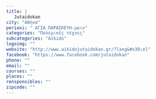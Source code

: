 ```yaml
---
title: |
   Jutaidokan
city: "Αθήνα"
perioxi: " ΑΓΙΑ ΠΑΡΑΣΚΕΥΗ-μαιν"
categories: "Πολεμικές τέχνες"
subcategories: "Aikido"
logoimg: ""
website: "http://www.aikidojutaidokan.gr/?lang&#x3D;el"
facebook: "https://www.facebook.com/jutaidokan"
phone: ""
email: ""
courses: ""
places: ""
rensponsibles: ""
zipcode: ""
---
```





